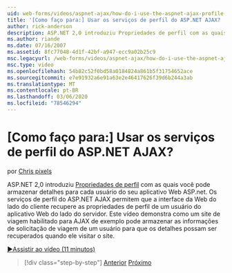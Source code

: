 ```yaml
---
uid: web-forms/videos/aspnet-ajax/how-do-i-use-the-aspnet-ajax-profile-services
title: '[Como faço para:] Usar os serviços de perfil do ASP.NET AJAX? | Microsoft Docs'
author: rick-anderson
description: ASP.NET 2,0 introduziu Propriedades de perfil com as quais você pode armazenar detalhes para cada usuário do seu aplicativo Web ASP.NET. Permitir que os serviços de perfil AJAX do ASP.NET...
ms.author: riande
ms.date: 07/16/2007
ms.assetid: 8fc77048-4d1f-42bf-a947-ecc9a02b25c9
msc.legacyurl: /web-forms/videos/aspnet-ajax/how-do-i-use-the-aspnet-ajax-profile-services
msc.type: video
ms.openlocfilehash: 54b82c52f0bd58a0184824a861b5f31754652ace
ms.sourcegitcommit: e7e91932a6e91a63e2e46417626f39d6b244a3ab
ms.translationtype: MT
ms.contentlocale: pt-BR
ms.lasthandoff: 03/06/2020
ms.locfileid: "78546294"
---
```

# <a name="how-do-i-use-the-aspnet-ajax-profile-services"></a>[Como faço para:] Usar os serviços de perfil do ASP.NET AJAX?

por [Chris pixels](https://twitter.com/chrispels)

ASP.NET 2,0 introduziu [Propriedades de perfil](https://msdn.microsoft.com/library/at64shx3.aspx) com as quais você pode armazenar detalhes para cada usuário do seu aplicativo Web ASP.net. Os serviços de perfil do ASP.NET AJAX permitem que a interface da Web do lado do cliente recupere as propriedades de perfil de um usuário do aplicativo Web do lado do servidor. Este vídeo demonstra como um site de viagem habilitado para AJAX de exemplo pode armazenar as informações de solicitação de viagem de um usuário para que os detalhes possam ser recuperados quando ele visitar o site.

[&#9654;Assistir ao vídeo (11 minutos)](https://channel9.msdn.com/Blogs/ASP-NET-Site-Videos/how-do-i-use-the-aspnet-ajax-profile-services)

> [!div class="step-by-step"]
> [Anterior](how-do-i-use-other-javascript-user-interface-libraries-with-aspnet-ajax.md)
> [Próximo](how-do-i-debug-aspnet-ajax-applications-using-visual-studio-2005.md)
